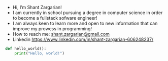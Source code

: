 -  Hi, I’m Shant Zargarian!
-  I am currently in school pursuing a degree in computer science in order to become a fullstack sofware engineer!
-  I am always keen to learn more and open to new information that can improve my prowess in programming!
-  How to reach me: shant.zargarian@gmail.com
-  Linkedin https://www.linkedin.com/in/shant-zargarian-606248237/
```python
def hello_world():
    print("Hello, world!")
